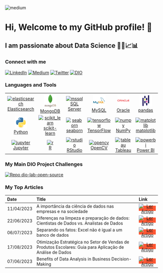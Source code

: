 <img align="center" src="https://github.com/lenylimavidal/lenylimavidal/assets/91228295/7b8dd6f5-a090-47a1-8474-f09974e8af0b" alt="medium" width="1200"/>

<!DOCTYPE html>
<html>
<head>
</head>
<body>

<h1 align="left">Hi, Welcome to my GitHub profile! 👋</h1>
<h2 align="left">I am passionate about Data Science 🎇🔎📈📊</h2>

### Connect with me

[![LinkedIn](https://img.shields.io/badge/LinkedIn-000?style=for-the-badge&logo=linkedin&logoColor=0E76A8)](https://www.linkedin.com/in/lenylimavidal/?locale=pt_BR/)
[![Medium](https://img.shields.io/badge/Medium-000000?style=for-the-badge&logo=medium&logoColor=white)](https://medium.com/@leny.lima.vidal)
[![Twitter](https://img.shields.io/badge/Twitter-000?style=for-the-badge&logo=twitter)](https://twitter.com/Leny_Lima_Vidal)
<a href="https://www.dio.me/users/leny_lima_vidal">
  <img src="https://hermes.digitalinnovation.one/assets/diome/logo-full.svg" alt="DIO" width="90" height="28">
</a>

### Languages and Tools

<table>
  <tr>
    <td align="center">
      <a href="https://www.elastic.co" target="_blank" rel="noreferrer">
        <img src="https://www.vectorlogo.zone/logos/elastic/elastic-icon.svg" alt="elasticsearch" width="40" height="50"/><br/>
        Elasticsearch
      </a>
    </td>
    <td align="center">
      <a href="https://www.mongodb.com/" target="_blank" rel="noreferrer">
        <img src="https://raw.githubusercontent.com/devicons/devicon/master/icons/mongodb/mongodb-original-wordmark.svg" alt="mongodb" width="40" height="45"/><br/>
        MongoDB
      </a>
    </td>
    <td align="center">
      <a href="https://www.microsoft.com/en-us/sql-server" target="_blank" rel="noreferrer">
        <img src="https://www.svgrepo.com/show/303229/microsoft-sql-server-logo.svg" alt="mssql" width="40" height="40"/><br/>
        SQL Server
      </a>
    </td>
    <td align="center">
      <a href="https://www.mysql.com/" target="_blank" rel="noreferrer">
        <img src="https://raw.githubusercontent.com/devicons/devicon/master/icons/mysql/mysql-original-wordmark.svg" alt="mysql" width="40" height="40"/><br/>
        MySQL
      </a>
    </td>
    <td align="center">
      <a href="https://www.oracle.com/" target="_blank" rel="noreferrer">
        <img src="https://raw.githubusercontent.com/devicons/devicon/master/icons/oracle/oracle-original.svg" alt="oracle" width="40" height="40"/><br/>
        Oracle
      </a>
    </td>
    <td align="center">
      <a href="https://pandas.pydata.org/" target="_blank" rel="noreferrer">
        <img src="https://raw.githubusercontent.com/devicons/devicon/2ae2a900d2f041da66e950e4d48052658d850630/icons/pandas/pandas-original.svg" alt="pandas" width="40" height="40"/><br/>
        pandas
      </a>
    </td>
  </tr>
  <tr>
    <td align="center">
      <a href="https://www.python.org" target="_blank" rel="noreferrer">
        <img src="https://raw.githubusercontent.com/devicons/devicon/master/icons/python/python-original.svg" alt="python" width="40" height="40"/><br/>
        Python
      </a>
    </td>
    <td align="center">
      <a href="https://scikit-learn.org/" target="_blank" rel="noreferrer">
        <img src="https://upload.wikimedia.org/wikipedia/commons/0/05/Scikit_learn_logo_small.svg" alt="scikit_learn" width="40" height="40"/><br/>
        scikit-learn
      </a>
    </td>
    <td align="center">
      <a href="https://seaborn.pydata.org/" target="_blank" rel="noreferrer">
        <img src="https://seaborn.pydata.org/_images/logo-mark-lightbg.svg" alt="seaborn" width="40" height="40"/><br/>
        seaborn
      </a>
    </td>
    <td align="center">
      <a href="https://www.tensorflow.org" target="_blank" rel="noreferrer">
        <img src="https://www.vectorlogo.zone/logos/tensorflow/tensorflow-icon.svg" alt="tensorflow" width="40" height="40"/><br/>
        TensorFlow
      </a>
    </td>
    <td align="center">
      <a href="https://numpy.org/" target="_blank" rel="noreferrer">
        <img src="https://upload.wikimedia.org/wikipedia/commons/1/1a/NumPy_logo.svg" alt="numpy" width="40" height="40"/><br/>
        NumPy
      </a>
    </td>
    <td align="center">
      <a href="https://matplotlib.org/" target="_blank" rel="noreferrer">
        <img src="https://matplotlib.org/stable/_static/logo2_compressed.svg" alt="matplotlib" width="40" height="40"/><br/>
        matplotlib
      </a>
    </td>
  </tr>
  <tr>
    <td align="center">
      <a href="https://jupyter.org/" target="_blank" rel="noreferrer">
        <img src="https://upload.wikimedia.org/wikipedia/commons/thumb/3/38/Jupyter_logo.svg/518px-Jupyter_logo.svg.png" alt="jupyter" width="40" height="40"/><br/>
        Jupyter
      </a>
    </td>
    <td align="center">
      <a href="https://www.r-project.org/" target="_blank" rel="noreferrer">
        <img src="https://www.r-project.org/logo/Rlogo.svg" alt="r" width="40" height="40"/><br/>
        R
      </a>
    </td>
    <td align="center">
      <a href="https://rstudio.com/" target="_blank" rel="noreferrer">
        <img src="https://rstudio.com/wp-content/uploads/2018/10/RStudio-Logo-Flat.png" alt="rstudio" width="40" height="40"/><br/>
        RStudio
      </a>
    </td>
    <td align="center">
      <a href="https://www.opencv.org/" target="_blank" rel="noreferrer">
        <img src="https://upload.wikimedia.org/wikipedia/commons/3/32/OpenCV_Logo_with_text_svg_version.svg" alt="opencv" width="40" height="40"/><br/>
        OpenCV
      </a>
    </td>
    <td align="center">
      <a href="https://www.tableau.com/" target="_blank" rel="noreferrer">
        <img src="https://upload.wikimedia.org/wikipedia/commons/4/4b/Tableau_Logo.png" alt="tableau" width="40" height="40"/><br/>
        Tableau
      </a>
    </td>
    <td align="center">
      <a href="https://powerbi.microsoft.com/" target="_blank" rel="noreferrer">
        <img src="https://upload.wikimedia.org/wikipedia/commons/c/cf/New_Power_BI_Logo.svg" alt="powerbi" width="40" height="40"/><br/>
        Power BI
      </a>
    </td>
  </tr>
  <!-- Agrega más filas aquí -->
</table>

<!-- Fin de la sección "Languages and Tools" -->




### My Main DIO Project Challenges
[![Repo dio-lab-open-source](https://github-readme-stats.vercel.app/api/pin/?username=lenylimavidal&repo=dio-lab-open-source&bg_color=0D1117&border_color=58A6FF&show_icons=true&icon_color=58A6FF&title_color=FFFFFF&text_color=B8C7E0)](https://github.com/lenylimavidal/dio-lab-open-source)




### My Top Articles

<table>
  <thead>
    <tr align="left">
      <th>Date</th>
      <th>Title</th>
      <th>Link</th>
    </tr>
  </thead>
  <tbody align="left">
    <tr>
      <td>11/04/2023</td>
      <td>A importância da ciência de dados nas empresas e na sociedade</td>
      <td align="center">
        <a href="https://www.linkedin.com/pulse/import%25C3%25A2ncia-da-ci%25C3%25AAncia-de-dados-nas-empresas-e-na-leny-lima-vidal/?trackingId=EVXJ9WgdSMKkaEmoJ73NyA%3D%3D" style="background-color: #FF5733;">
           <img align="center" alt="Ler Artigo" src="https://img.shields.io/badge/Ler%20Artigo-2E86C1?style=for-the-badge">
        </a>
      </td>
    </tr>
    <tr>
      <td>22/06/2023</td>
      <td>Diferenças na limpeza e preparação de dados: Cientistas de Dados vs. Analistas de Dados</td>
      <td align="center">
        <a href="https://www.linkedin.com/pulse/diferen%25C3%25A7as-na-limpeza-e-prepara%25C3%25A7%25C3%25A3o-de-dados-vs-leny-lima-vidal-1f/?trackingId=EVXJ9WgdSMKkaEmoJ73NyA%3D%3D" style="background-color: #FF5733;">
           <img align="center" alt="Ler Artigo" src="https://img.shields.io/badge/Ler%20Artigo-E91E63?style=for-the-badge">
        </a>
      </td>
    </tr>
    <tr>
      <td>06/07/2023</td>
      <td>Separando os fatos: Excel não é igual a um banco de dados</td>
      <td align="center">
        <a href="https://www.linkedin.com/pulse/separando-os-fatos-excel-n%25C3%25A3o-%25C3%25A9-igual-um-banco-de-dados-lima-vidal/?trackingId=EVXJ9WgdSMKkaEmoJ73NyA%3D%3D" style="background-color: #FF5733;">
           <img align="center" alt="Ler Artigo" src="https://img.shields.io/badge/Ler%20Artigo-2E86C1?style=for-the-badge">
        </a>
      </td>    
    </tr>
    <tr>
      <td>17/08/2023</td>
      <td>Otimização Estratégica no Setor de Vendas de Produtos Escolares: Guia para Aplicação de Análise de Dados</td>
      <td align="center">
        <a href="https://www.linkedin.com/pulse/otimiza%25C3%25A7%25C3%25A3o-estrat%25C3%25A9gica-setor-de-vendas-produtos-guia-para-lima-vidal/?trackingId=EVXJ9WgdSMKkaEmoJ73NyA%3D%3D" style="background-color: #FF5733;">
           <img align="center" alt="Ler Artigo" src="https://img.shields.io/badge/Ler%20Artigo-E91E63?style=for-the-badge">
        </a>
      </td>    
    </tr>
      <tr>
      <td>07/06/2023</td>
      <td>Benefits of Data Analysis in Business Decision-Making</td>
      <td align="center">
        <a href="https://medium.com/@leny.lima.vidal/benefits-of-data-analysis-in-business-decision-making-cea21a359d93" style="background-color: #FF5733;">
           <img align="center" alt="Ler Artigo" src="https://img.shields.io/badge/Ler%20Artigo-2E86C1?style=for-the-badge">
        </a>
      </td>
    </tr>
  </tbody>
  <tfoot></tfoot>
</table>


